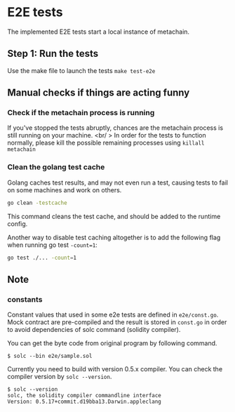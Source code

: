 # E2E tests

The implemented E2E tests start a local instance of metachain.

## Step 1: Run the tests

Use the make file to launch the tests `make test-e2e`

## Manual checks if things are acting funny

### Check if the metachain process is running

If you've stopped the tests abruptly, chances are the metachain process is still running on your machine. <br/ >
In order for the tests to function normally, please kill the possible remaining processes using `killall metachain`

### Clean the golang test cache

Golang caches test results, and may not even run a test, causing tests to fail on some machines and work on others.
````bash
go clean -testcache
````

This command cleans the test cache, and should be added to the runtime config.

Another way to disable test caching altogether is to add the following flag when running go test `-count=1`:
````bash
go test ./... -count=1
````

## Note

### constants

Constant values that used in some e2e tests are defined in `e2e/const.go`.
Mock contract are pre-compiled and the result is stored in `const.go` in order to avoid dependencies of solc command (solidity compiler).

You can get the byte code from original program by following command.

```shell
$ solc --bin e2e/sample.sol
```

Currently you need to build with version 0.5.x compiler. You can check the compiler version by `solc --version`.

```shell
$ solc --version
solc, the solidity compiler commandline interface
Version: 0.5.17+commit.d19bba13.Darwin.appleclang
```
